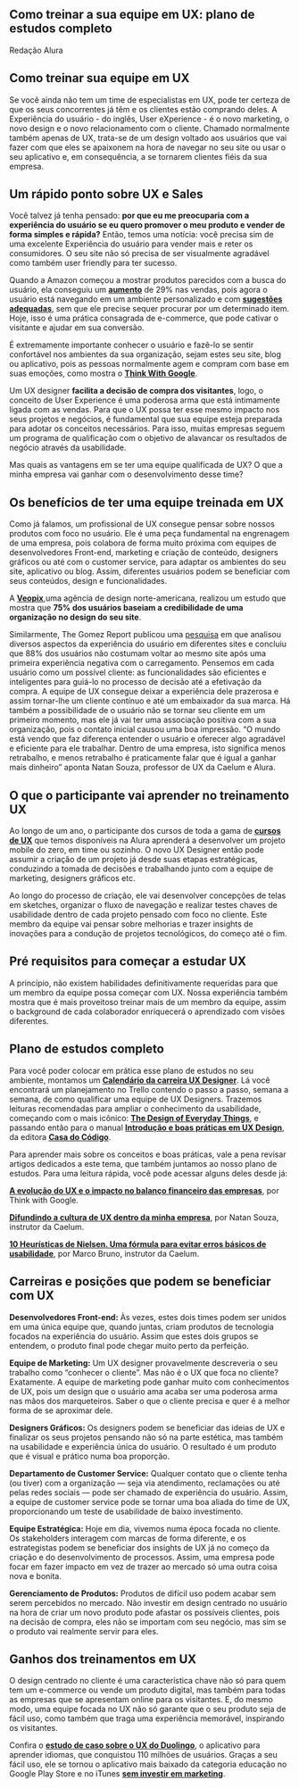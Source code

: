 ## Como treinar a sua equipe em UX: plano de estudos completo

Redação Alura

## Como treinar sua equipe em UX

Se você ainda não tem um time de especialistas em UX, pode ter certeza de que os seus concorrentes já têm e os clientes estão comprando deles. A Experiência do usuário - do inglês, User eXperience - é o novo marketing, o novo design e o novo relacionamento com o cliente. Chamado normalmente também apenas de UX, trata-se de um design voltado aos usuários que vai fazer com que eles se apaixonem na hora de navegar no seu site ou usar o seu aplicativo e, em consequência, a se tornarem clientes fiéis da sua empresa.

## Um rápido ponto sobre UX e Sales

Você talvez já tenha pensado: **por que eu me preocuparia com a experiência do usuário se eu quero promover o meu produto e vender de forma simples e rápida?** Então, temos uma notícia: você precisa sim de uma excelente Experiência do usuário para vender mais e reter os consumidores. O seu site não só precisa de ser visualmente agradável como também user friendly para ter sucesso.

Quando a Amazon começou a mostrar produtos parecidos com a busca do usuário, ela conseguiu um [**aumento**](https://medium.com/hackernoon/how-ux-is-the-right-way-to-increase-sales-d3672b8c9896) de 29% nas vendas, pois agora o usuário está navegando em um ambiente personalizado e com [**sugestões adequadas**](http://rejoiner.com/resources/amazon-recommendations-secret-selling-online/), sem que ele precise sequer procurar por um determinado item. Hoje, isso é uma prática consagrada de e-commerce, que pode cativar o visitante e ajudar em sua conversão.

É extremamente importante conhecer o usuário e fazê-lo se sentir confortável nos ambientes da sua organização, sejam estes seu site, blog ou aplicativo, pois as pessoas normalmente agem e compram com base em suas emoções, como mostra o [**Think With Google**](https://www.thinkwithgoogle.com/intl/pt-br/marketing-resources/ux-e-design/ux-user-experience/).

Um UX designer **facilita a decisão de compra dos visitantes**, logo, o conceito de User Experience é uma poderosa arma que está intimamente ligada com as vendas. Para que o UX possa ter esse mesmo impacto nos seus projetos e negócios, é fundamental que sua equipe esteja preparada para adotar os conceitos necessários. Para isso, muitas empresas seguem um programa de qualificação com o objetivo de alavancar os resultados de negócio através da usabilidade.

Mas quais as vantagens em se ter uma equipe qualificada de UX? O que a minha empresa vai ganhar com o desenvolvimento desse time?

## Os benefícios de ter uma equipe treinada em UX

Como já falamos, um profissional de UX consegue pensar sobre nossos produtos com foco no usuário. Ele é uma peça fundamental na engrenagem de uma empresa, pois colabora de forma muito próxima com equipes de desenvolvedores Front-end, marketing e criação de conteúdo, designers gráficos ou até com o customer service, para adaptar os ambientes do seu site, aplicativo ou blog. Assim, diferentes usuários podem se beneficiar com seus conteúdos, design e funcionalidades.

A [**Veopix**](https://www.slideshare.net/Veopix/less-is-more-veopix-pres?qid=cd904a4f-5350-452a-86b1-76a773f3aa70&v=default&b=&from_search=4),uma agência de design norte-americana, realizou um estudo que mostra que **75% dos usuários baseiam a credibilidade de uma organização no design do seu site**.

Similarmente, The Gomez Report publicou uma [pesquisa](http://www.mcrinc.com/Documents/Newsletters/201110_why_web_performance_matters.pdf) em que analisou diversos aspectos da experiência do usuário em diferentes sites e concluiu que 88% dos usuários não costumam voltar ao mesmo site após uma primeira experiência negativa com o carregamento. Pensemos em cada usuário como um possível cliente: as funcionalidades são eficientes e inteligentes para guiá-lo no processo de decisão até a efetivação da compra. A equipe de UX consegue deixar a experiência dele prazerosa e assim tornar-lhe um cliente contínuo e até um embaixador da sua marca. Há também a possibilidade de o usuário não se tornar seu cliente em um primeiro momento, mas ele já vai ter uma associação positiva com a sua organização, pois o contato inicial causou uma boa impressão. “O mundo está vendo que faz diferença entender o usuário e oferecer algo agradável e eficiente para ele trabalhar. Dentro de uma empresa, isto significa menos retrabalho, e menos retrabalho é praticamente falar que é igual a ganhar mais dinheiro” aponta Natan Souza, professor de UX da Caelum e Alura.

## O que o participante vai aprender no treinamento UX

Ao longo de um ano, o participante dos cursos de toda a gama de [**cursos de UX**](https://www.alura.com.br/cursos-online-design-ux/ux) que temos disponíveis na Alura aprenderá a desenvolver um projeto mobile do zero, em time ou sozinho. O novo UX Designer então pode assumir a criação de um projeto já desde suas etapas estratégicas, conduzindo a tomada de decisões e trabalhando junto com a equipe de marketing, designers gráficos etc.

Ao longo do processo de criação, ele vai desenvolver concepções de telas em sketches, organizar o fluxo de navegação e realizar testes chaves de usabilidade dentro de cada projeto pensado com foco no cliente. Este membro da equipe vai pensar sobre melhorias e trazer insights de inovações para a condução de projetos tecnológicos, do começo até o fim.

## Pré requisitos para começar a estudar UX

A princípio, não existem habilidades definitivamente requeridas para que um membro da equipe possa começar com UX. Nossa experiência também mostra que é mais proveitoso treinar mais de um membro da equipe, assim o background de cada colaborador enriquecerá o aprendizado com visões diferentes.

## Plano de estudos completo

Para você poder colocar em prática esse plano de estudos no seu ambiente, montamos um [**Calendário da carreira UX Designer**](https://trello.com/b/GNIfBBq3/calendário-de-estudos-da-alura-em-ux-para-a-sua-empresa). Lá você encontrará um planejamento no Trello contendo o passo a passo, semana a semana, de como qualificar uma equipe de UX Designers. Trazemos leituras recomendadas para ampliar o conhecimento da usabilidade, começando com o mais icônico: [**The Design of Everyday Things**](https://www.amazon.com.br/Design-do-Dia/dp/8532520839), e passando então para o manual [**Introdução e boas práticas em UX Design**](https://www.casadocodigo.com.br/products/livro-ux-user-experience), da editora [**Casa do Código**](http://www.casadocodigo.com.br/).

Para aprender mais sobre os conceitos e boas práticas, vale a pena revisar artigos dedicados a este tema, que também juntamos ao nosso plano de estudos. Para uma leitura rápida, você pode acessar alguns deles desde já:

[**A evolução do UX e o impacto no balanço financeiro das empresas**](https://www.thinkwithgoogle.com/intl/pt-br/marketing-resources/ux-e-design/a-evoucao-do-ux/), por Think with Google.

[**Difundindo a cultura de UX dentro da minha empresa**](https://blog.caelum.com.br/difundindo-a-cultura-de-ux-dentro-da-minha-empresa/), por Natan Souza, instrutor da Caelum.

[**10 Heurísticas de Nielsen. Uma fórmula para evitar erros básicos de usabilidade**](http://blog.caelum.com.br/10-heuristicas-de-nielsen-uma-formula-pra-evitar-erros-basicos-de-usabilidade/), por Marco Bruno, instrutor da Caelum.

## Carreiras e posições que podem se beneficiar com UX

**Desenvolvedores Front-end:** Às vezes, estes dois times podem ser unidos em uma única equipe que, quando juntas, criam produtos de tecnologia focados na experiência do usuário. Assim que estes dois grupos se entendem, o produto final pode chegar muito perto da perfeição.

**Equipe de Marketing:** Um UX designer provavelmente descreveria o seu trabalho como “conhecer o cliente”. Mas não é o UX que foca no cliente? Exatamente. A equipe de marketing pode ganhar muito com conhecimentos de UX, pois um design que o usuário ama acaba ser uma poderosa arma nas mãos dos marqueteiros. Saber o que o cliente precisa e quer é a melhor forma de se aproximar dele.

**Designers Gráficos:** Os designers podem se beneficiar das ideias de UX e finalizar os seus projetos pensando não só na parte estética, mas também na usabilidade e experiência única do usuário. O resultado é um produto que é visual e prático numa boa proporção.

**Departamento de Customer Service:** Qualquer contato que o cliente tenha (ou tiver) com a organização — seja via atendimento, reclamações ou até pelas redes sociais — pode ser chamado de experiência do usuário. Assim, a equipe de customer service pode se tornar uma boa aliada do time de UX, proporcionando um teste de usabilidade de baixo investimento.

**Equipe Estratégica:** Hoje em dia, vivemos numa época focada no cliente. Os stakeholders interagem com marcas de forma diferente, e os estrategistas podem se beneficiar dos insights de UX já no começo da criação e do desenvolvimento de processos. Assim, uma empresa pode focar em fazer impacto em vez de trazer ao mercado só uma outra coisa nova e bonita.

**Gerenciamento de Produtos:** Produtos de difícil uso podem acabar sem serem percebidos no mercado. Não investir em design centrado no usuário na hora de criar um novo produto pode afastar os possíveis clientes, pois na decisão de compra, eles não se importam com seu negócio, mas sim se o produto vai realmente servir para eles.

## Ganhos dos treinamentos em UX

O design centrado no cliente é uma característica chave não só para quem tem um e-commerce ou vende um produto digital, mas também para todas as empresas que se apresentam online para os visitantes. E, do mesmo modo, uma equipe focada no UX não só garante que o seu produto seja de fácil uso, como também que traga uma experiência memorável, inspirando os visitantes.

Confira o [**estudo de caso sobre o UX do Duolingo**](https://usabilitygeek.com/ux-case-study-duolingo/), o aplicativo para aprender idiomas, que conquistou 110 milhões de usuários. Graças a seu fácil uso, ele se tornou o aplicativo mais baixado da categoria educação no Google Play Store e no iTunes [**sem investir em marketing**](https://www.techinasia.com/how-duolingo-got-110-million-users).